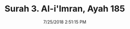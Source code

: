 ---
title       : "Surah 3. Al-i'Imran, Ayah 185"
date        : 7/25/2018 2:51:15 PM
draft       : false
type        : "quran"
layout      : "compare"
BookCode    : "CMP"
SurahNumber : "3"
AyahNumber  : "185"
TotalAyah   : "200"
---